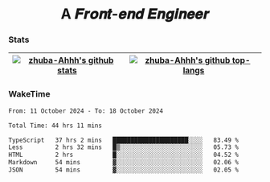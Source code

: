 <h1 align="center">A 𝑭𝒓𝒐𝒏𝒕-𝒆𝒏𝒅 𝑬𝒏𝒈𝒊𝒏𝒆𝒆𝒓</h1>

### Stats

| <a href="https://github.com/zhuba-Ahhh"><img align="center" src="https://github-readme-stats.vercel.app/api?username=zhuba-Ahhh&hide_title=true&hide_border=true&show_icons=trueline_height=21&text_color=000&icon_color=000&bg_color=0,ea6161,ffc64d,fffc4d,52fa5a&theme=graywhite" alt="zhuba-Ahhh's github stats" /> </a> | <a href="https://github.com/zhuba-Ahhh"><img align="center" src="https://github-readme-stats.vercel.app/api/top-langs/?username=zhuba-Ahhh&hide_title=true&hide_border=true&layout=compact&hide_border=true&show_icons=trueline_height=40&text_color=000&icon_color=000&bg_color=0,ea6161,ffc64d,fffc4d,52fa5a&theme=graywhite&langs_count=6" alt="zhuba-Ahhh's github top-langs"/> </a> |
| ------------- | ------------- |

### WakeTime

<!--START_SECTION:waka-->

```txt
From: 11 October 2024 - To: 18 October 2024

Total Time: 44 hrs 11 mins

TypeScript   37 hrs 2 mins   █████████████████████░░░░   83.49 %
Less         2 hrs 32 mins   █▒░░░░░░░░░░░░░░░░░░░░░░░   05.73 %
HTML         2 hrs           █░░░░░░░░░░░░░░░░░░░░░░░░   04.52 %
Markdown     54 mins         ▓░░░░░░░░░░░░░░░░░░░░░░░░   02.06 %
JSON         54 mins         ▓░░░░░░░░░░░░░░░░░░░░░░░░   02.05 %
```

<!--END_SECTION:waka-->
